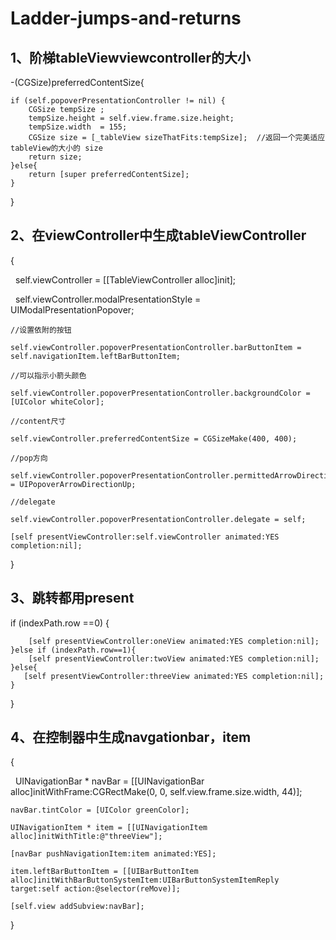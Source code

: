 # Ladder-jumps-and-returns

## 1、阶梯tableViewviewcontroller的大小

-(CGSize)preferredContentSize{
    
    if (self.popoverPresentationController != nil) {
        CGSize tempSize ;
        tempSize.height = self.view.frame.size.height;
        tempSize.width  = 155;
        CGSize size = [_tableView sizeThatFits:tempSize];  //返回一个完美适应tableView的大小的 size
        return size;
    }else{
        return [super preferredContentSize];
    }
    
}

## 2、在viewController中生成tableViewController
{

     self.viewController = [[TableViewController alloc]init];
     
     self.viewController.modalPresentationStyle = UIModalPresentationPopover;
     
    //设置依附的按钮
    
    self.viewController.popoverPresentationController.barButtonItem = self.navigationItem.leftBarButtonItem;
    
    //可以指示小箭头颜色
    
    self.viewController.popoverPresentationController.backgroundColor = [UIColor whiteColor];
    
    //content尺寸
    
    self.viewController.preferredContentSize = CGSizeMake(400, 400);
    
    //pop方向
    
    self.viewController.popoverPresentationController.permittedArrowDirections = UIPopoverArrowDirectionUp;
    
    //delegate
 
    self.viewController.popoverPresentationController.delegate = self;
    
    [self presentViewController:self.viewController animated:YES completion:nil];
}

## 3、跳转都用present

if (indexPath.row ==0) {

        [self presentViewController:oneView animated:YES completion:nil];
    }else if (indexPath.row==1){
        [self presentViewController:twoView animated:YES completion:nil];
    }else{
       [self presentViewController:threeView animated:YES completion:nil];
    }
}

## 4、在控制器中生成navgationbar，item
{

    UINavigationBar * navBar = [[UINavigationBar alloc]initWithFrame:CGRectMake(0, 0, self.view.frame.size.width, 44)];
    
    navBar.tintColor = [UIColor greenColor];
    
    UINavigationItem * item = [[UINavigationItem alloc]initWithTitle:@"threeView"];
    
    [navBar pushNavigationItem:item animated:YES];
    
    item.leftBarButtonItem = [[UIBarButtonItem alloc]initWithBarButtonSystemItem:UIBarButtonSystemItemReply target:self action:@selector(reMove)];
    
    [self.view addSubview:navBar];
    
 }
